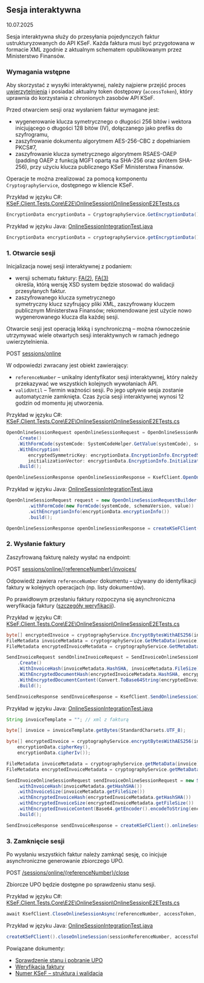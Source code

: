 ## Sesja interaktywna
10.07.2025

Sesja interaktywna służy do przesyłania pojedynczych faktur ustrukturyzowanych do API KSeF. Każda faktura musi być przygotowana w formacie XML zgodnie z aktualnym schematem opublikowanym przez Ministerstwo Finansów.

### Wymagania wstępne

Aby skorzystać z wysyłki interaktywnej, należy najpierw przejść proces [uwierzytelnienia](uwierzytelnianie.md) i posiadać aktualny token dostępowy (```accessToken```), który uprawnia do korzystania z chronionych zasobów API KSeF.

Przed otwarciem sesji oraz wysłaniem faktur wymagane jest:
* wygenerowanie klucza symetrycznego o długości 256 bitów i wektora inicjującego o długości 128 bitów (IV), dołączanego jako prefiks do szyfrogramu,
* zaszyfrowanie dokumentu algorytmem AES-256-CBC z dopełnianiem PKCS#7,
* zaszyfrowanie klucza symetrycznego algorytmem RSAES-OAEP (padding OAEP z funkcją MGF1 opartą na SHA-256 oraz skrótem SHA-256), przy użyciu klucza publicznego KSeF Ministerstwa Finansów.

Operacje te można zrealizować za pomocą komponentu ```CryptographyService```, dostępnego w kliencie KSeF.

Przykład w języku C#:
[KSeF.Client.Tests.Core\E2E\OnlineSession\OnlineSessionE2ETests.cs](https://github.com/CIRFMF/ksef-client-csharp/blob/main/KSeF.Client.Tests.Core/E2E/OnlineSession/OnlineSessionE2ETests.cs)

```csharp
EncryptionData encryptionData = CryptographyService.GetEncryptionData();
```
Przykład w języku Java:
[OnlineSessionIntegrationTest.java](https://github.com/CIRFMF/ksef-client-java/blob/main/demo-web-app/src/integrationTest/java/pl/akmf/ksef/sdk/OnlineSessionIntegrationTest.java)

```java
EncryptionData encryptionData = cryptographyService.getEncryptionData();
```

### 1. Otwarcie sesji

Inicjalizacja nowej sesji interaktywnej z podaniem:
* wersji schematu faktury: [FA(2)](faktury/schemat-FA(2)-v1-0E.xsd), [FA(3)](faktury/schemat-FA(3)-v1-0E.xsd) <br>
określa, którą wersję XSD system będzie stosować do walidacji przesyłanych faktur.
* zaszyfrowanego klucza symetrycznego<br>
symetryczny klucz szyfrujący pliki XML, zaszyfrowany kluczem publicznym Ministerstwa Finansów; rekomendowane jest użycie nowo wygenerowanego klucza dla każdej sesji.

Otwarcie sesji jest operacją lekką i synchroniczną – można równocześnie utrzymywać wiele otwartych sesji interaktywnych w ramach jednego uwierzytelnienia.

POST [sessions/online](https://ksef-test.mf.gov.pl/docs/v2/index.html#tag/Wysylka-interaktywna/operation/onlineSession.open)

W odpowiedzi zwracany jest obiekt zawierający: 
 - ```referenceNumber``` – unikalny identyfikator sesji interaktywnej, który należy przekazywać we wszystkich kolejnych wywołaniach API.
 - ```validUntil``` – Termin ważności sesji. Po jego upływie sesja zostanie automatycznie zamknięta. Czas życia sesji interaktywnej wynosi 12 godzin od momentu jej utworzenia.

Przykład w języku C#:
[KSeF.Client.Tests.Core\E2E\OnlineSession\OnlineSessionE2ETests.cs](https://github.com/CIRFMF/ksef-client-csharp/blob/main/KSeF.Client.Tests.Core/E2E/OnlineSession/OnlineSessionE2ETests.cs)
```csharp
OpenOnlineSessionRequest openOnlineSessionRequest = OpenOnlineSessionRequestBuilder
    .Create()
    .WithFormCode(systemCode: SystemCodeHelper.GetValue(systemCode), schemaVersion: DefaultSchemaVersion, value: DefaultFormCodeValue)
    .WithEncryption(
        encryptedSymmetricKey: encryptionData.EncryptionInfo.EncryptedSymmetricKey,
        initializationVector: encryptionData.EncryptionInfo.InitializationVector)
    .Build();

OpenOnlineSessionResponse openOnlineSessionResponse = KsefClient.OpenOnlineSessionAsync(openOnlineSessionRequest, accessToken, CancellationToken);
```

Przykład w języku Java:
[OnlineSessionIntegrationTest.java](https://github.com/CIRFMF/ksef-client-java/blob/main/demo-web-app/src/integrationTest/java/pl/akmf/ksef/sdk/OnlineSessionIntegrationTest.java)

```java
OpenOnlineSessionRequest request = new OpenOnlineSessionRequestBuilder()
        .withFormCode(new FormCode(systemCode, schemaVersion, value))
        .withEncryptionInfo(encryptionData.encryptionInfo())
        .build();

OpenOnlineSessionResponse openOnlineSessionResponse = createKSeFClient().openOnlineSession(request, accessToken);
```

### 2. Wysłanie faktury

Zaszyfrowaną fakturę należy wysłać na endpoint:

POST [sessions/online/{referenceNumber}/invoices/](https://ksef-test.mf.gov.pl/docs/v2/index.html#tag/Wysylka-interaktywna/paths/~1api~1v2~1sessions~1online~1%7BreferenceNumber%7D~1invoices/post)

Odpowiedź zawiera ```referenceNumber``` dokumentu – używany do identyfikacji faktury w kolejnych operacjach (np. listy dokumentów).

Po prawidłowym przesłaniu faktury rozpoczyna się asynchroniczna weryfikacja faktury ([szczegóły weryfikacji](faktury/weryfikacja-faktury.md)).

Przykład w języku C#:
[KSeF.Client.Tests.Core\E2E\OnlineSession\OnlineSessionE2ETests.cs](https://github.com/CIRFMF/ksef-client-csharp/blob/main/KSeF.Client.Tests.Core/E2E/OnlineSession/OnlineSessionE2ETests.cs)

```csharp
byte[] encryptedInvoice = cryptographyService.EncryptBytesWithAES256(invoice, encryptionData.CipherKey, encryptionData.CipherIv);
FileMetadata invoiceMetadata = cryptographyService.GetMetaData(invoice);
FileMetadata encryptedInvoiceMetadata = cryptographyService.GetMetaData(encryptedInvoice);

SendInvoiceRequest sendOnlineInvoiceRequest = SendInvoiceOnlineSessionRequestBuilder
    .Create()
    .WithInvoiceHash(invoiceMetadata.HashSHA, invoiceMetadata.FileSize)
    .WithEncryptedDocumentHash(encryptedInvoiceMetadata.HashSHA, encryptedInvoiceMetadata.FileSize)
    .WithEncryptedDocumentContent(Convert.ToBase64String(encryptedInvoice))
    .Build();

SendInvoiceResponse sendInvoiceResponse = KsefClient.SendOnlineSessionInvoiceAsync(sendOnlineInvoiceRequest, referenceNumber, accessToken);
```

Przykład w języku Java:
[OnlineSessionIntegrationTest.java](https://github.com/CIRFMF/ksef-client-java/blob/main/demo-web-app/src/integrationTest/java/pl/akmf/ksef/sdk/OnlineSessionIntegrationTest.java)

```java
String invoiceTemplate = ""; // xml z fakturą

byte[] invoice = invoiceTemplate.getBytes(StandardCharsets.UTF_8);

byte[] encryptedInvoice = cryptographyService.encryptBytesWithAES256(invoice,
    encryptionData.cipherKey(),
    encryptionData.cipherIv());

FileMetadata invoiceMetadata = cryptographyService.getMetaData(invoice);
FileMetadata encryptedInvoiceMetadata = cryptographyService.getMetaData(encryptedInvoice);

SendInvoiceOnlineSessionRequest sendInvoiceOnlineSessionRequest = new SendInvoiceOnlineSessionRequestBuilder()
    .withInvoiceHash(invoiceMetadata.getHashSHA())
    .withInvoiceSize(invoiceMetadata.getFileSize())
    .withEncryptedInvoiceHash(encryptedInvoiceMetadata.getHashSHA())
    .withEncryptedInvoiceSize(encryptedInvoiceMetadata.getFileSize())
    .withEncryptedInvoiceContent(Base64.getEncoder().encodeToString(encryptedInvoice))
    .build();

SendInvoiceResponse sendInvoiceResponse = createKSeFClient().onlineSessionSendInvoice(sessionReferenceNumber, sendInvoiceOnlineSessionRequest, accessToken);
```

### 3. Zamknięcie sesji
Po wysłaniu wszystkich faktur należy zamknąć sesję, co inicjuje asynchroniczne generowanie zbiorczego UPO.

POST [/sessions/online/\{referenceNumber\}/close](https://ksef-test.mf.gov.pl/docs/v2/index.html#tag/Wysylka-interaktywna/paths/~1api~1v2~1sessions~1online~1%7BreferenceNumber%7D~1close/post)

Zbiorcze UPO będzie dostępne po sprawdzeniu stanu sesji.

Przykład w języku C#:
[KSeF.Client.Tests.Core\E2E\OnlineSession\OnlineSessionE2ETests.cs](https://github.com/CIRFMF/ksef-client-csharp/blob/main/KSeF.Client.Tests.Core/E2E/OnlineSession/OnlineSessionE2ETests.cs)

```csharp
await KsefClient.CloseOnlineSessionAsync(referenceNumber, accessToken, CancellationToken);
```

Przykład w języku Java:
[OnlineSessionIntegrationTest.java](https://github.com/CIRFMF/ksef-client-java/blob/main/demo-web-app/src/integrationTest/java/pl/akmf/ksef/sdk/OnlineSessionIntegrationTest.java)

```java
createKSeFClient().closeOnlineSession(sessionReferenceNumber, accessToken);
```

Powiązane dokumenty: 
- [Sprawdzenie stanu i pobranie UPO](faktury/sesja-sprawdzenie-stanu-i-pobranie-upo.md)
- [Weryfikacja faktury](faktury/weryfikacja-faktury.md)
- [Numer KSeF – struktura i walidacja](numer-ksef.md)
